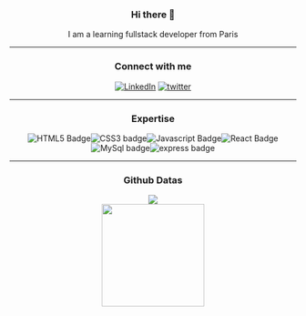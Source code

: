 <h3 align="center">Hi there 👋</h3>


<div align="center">I am a learning fullstack developer from Paris<br></div>

--- 

<h3 align="center">Connect with me</h3>
<div align="center"> <a href="https://www.linkedin.com/in/sophielepert/"><img src="https://img.shields.io/badge/linkedin-%230077B5.svg?&style=for-the-badge&logo=linkedin&logoColor=white" alt="LinkedIn"/></a> <a href="https://twitter.com/lepertsophie"><img src="https://img.shields.io/badge/twitter-%231DA1F2.svg?&style=for-the-badge&logo=twitter&logoColor=white" alt="twitter"/></a></div>

--- 

<h3 align="center">Expertise</h3>
<div align="center"> <img src="https://img.shields.io/badge/html5-%23E34F26.svg?style=for-the-badge&logo=html5&logoColor=white" alt="HTML5 Badge"/><img src="https://img.shields.io/badge/css3-%231572B6.svg?style=for-the-badge&logo=css3&logoColor=white" alt="CSS3 badge" /><img src="https://img.shields.io/badge/javascript-%23323330.svg?style=for-the-badge&logo=javascript&logoColor=%23F7DF1E" alt="Javascript Badge" /><img src="https://img.shields.io/badge/react-%2320232a.svg?style=for-the-badge&logo=react&logoColor=%2361DAFB" alt=" React Badge"/><img src="https://img.shields.io/badge/MySQL-00000F?style=for-the-badge&logo=mysql&logoColor=white" alt="MySql badge"/><img src="https://img.shields.io/badge/Express.js-404D59?style=for-the-badge" alt="express badge"/></div>

--- 

<h3 align="center">Github Datas</h3>
<div align="center"><img src="https://github-readme-stats.vercel.app/api/top-langs/?username=sophielepert&layout=compact&theme=cobalt&hide_border=true" /></div> 
<div align="center"><img height="180em" src="https://github-readme-stats.vercel.app/api?username=sophielepert&show_icons=true&hide_border=true&&count_private=true&include_all_commits=true&theme=cobalt" /></div>
